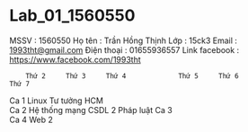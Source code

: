 # Lab_01_1560550

MSSV : 1560550
Họ tên : Trần Hồng Thịnh
Lớp : 15ck3
Email : 1993tht@gmail.com
Điện thoại : 01655936557
Link facebook : https://www.facebook.com/1993tht

	    Thứ 2	  Thứ 3	    Thứ 4	          Thứ 5	    Thứ 6	        Thứ 7
Ca 1			              Linux		                  Tư tưởng HCM	
Ca 2			              Hệ thống mạng	  CSDL 2	  Pháp luật	
Ca 3						
Ca 4		      Web 2				
